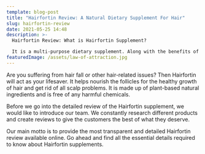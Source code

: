 ```yaml
---
template: blog-post
title: "Hairfortin Review: A Natural Dietary Supplement For Hair"
slug: hairfortin-review
date: 2021-05-25 14:48
description: >-
  Hairfortin Review: What is Hairfortin Supplement?

  It is a multi-purpose dietary supplement. Along with the benefits of hair growth, it also helps prevent hair fall and eliminate other hair-related issues.
featuredImage: /assets/law-of-attraction.jpg
---
```

Are you suffering from hair fall or other hair-related issues? Then Hairfortin will act as your lifesaver. It helps nourish the follicles for the healthy growth of hair and get rid of all scalp problems. It is made up of plant-based natural ingredients and is free of any harmful chemicals.

Before we go into the detailed review of the Hairfortin supplement, we would like to introduce our team. We constantly research different products and create reviews to give the customers the best of what they deserve.

Our main motto is to provide the most transparent and detailed Hairfortin review available online. Go ahead and find all the essential details required to know about Hairfortin supplements.